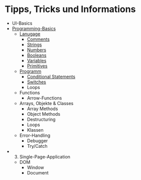 # Tipps, Tricks und Informations

  * UI-Basics
  * [Programming-Basics](https://github.com/FbW47-2/help-and-reference/tree/feature/book/2_pb)
    + [Lanugage](https://github.com/FbW47-2/help-and-reference/tree/feature/book/2_pb/1_language)
      - [Comments](https://github.com/FbW47-2/help-and-reference/blob/feature/book/2_pb/1_language/1_comments.md)
      - [Strings](https://github.com/FbW47-2/help-and-reference/blob/feature/book/2_pb/1_language/2_strings.md)
      - [Numbers](https://github.com/FbW47-2/help-and-reference/blob/feature/book/2_pb/1_language/3_numbers.md)
      - [Booleans](https://github.com/FbW47-2/help-and-reference/blob/feature/book/2_pb/1_language/4_booleans.md)
      - [Variables](https://github.com/FbW47-2/help-and-reference/blob/feature/book/2_pb/1_language/5_variables.md)
      - [Primitives](https://github.com/FbW47-2/help-and-reference/blob/feature/book/2_pb/1_language/6_primitives.md)
    + [Programm](https://github.com/FbW47-2/help-and-reference/tree/feature/book/2_pb/2_program)
      - [Conditional Statements](https://github.com/FbW47-2/help-and-reference/blob/feature/book/2_pb/2_program/1_conditional_statements.md)
      - [Switches](https://github.com/FbW47-2/help-and-reference/blob/feature/book/2_pb/2_program/2_switches.md)
      - Loops
    + Functions
      - Arrow-Functions
    + Arrays, Objekte & Classes
      - Array Methods
      - Object Methods
      - Destructuring
      - Loops
      - Klassen
    + Error-Handling
      - Debugger
      - Try/Catch
  * 3. Single-Page-Application
    + DOM
      - Window
      - Document
